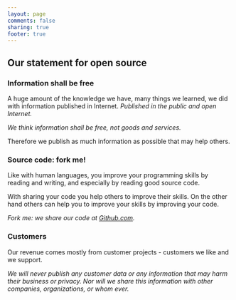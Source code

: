 ```yaml
---
layout: page
comments: false
sharing: true
footer: true
---
```

## Our statement for open source

### Information shall be free

A huge amount of the knowledge we have, many things we learned, we did with
information published in Internet. *Published in the public and open Internet.*

*We think information shall be free, not goods and services.*

Therefore we publish as much information as possible that may help
others.

### Source code: fork me!

Like with human languages, you improve your programming skills by
reading and writing, and especially by reading good source code.

With sharing your code you help others to improve their skills. On the
other hand others can help you to improve your skills by improving your code.

*Fork me: we share our code at [Github.com](https://github.com/kapfenho).*

### Customers

Our revenue comes mostly from customer projects - customers we like and we 
support.

*We will never publish any customer data or any information that may
harm their business or privacy. Nor will we share this information with
other companies, organizations, or whom ever.*


